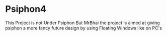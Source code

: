 # Psiphon4
This Project is not Under Psiphon But MrBhai the project is aimed 
at giving psiphon a more fancy future design by using Floating Windows like on PC's 

